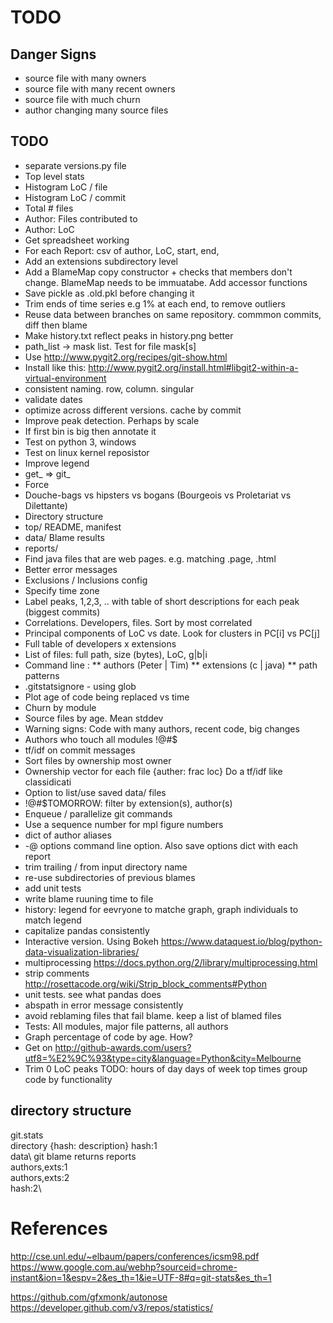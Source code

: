 # TODO

## Danger Signs
* source file with many owners
* source file with many recent owners
* source file with much churn
* author changing many source files


## TODO
* separate versions.py file
* Top level stats
*   Histogram LoC / file
*   Histogram LoC / commit
*   Total # files
*   Author: Files contributed to
*   Author: LoC
*   Get spreadsheet working
* For each Report: csv of author, LoC, start, end,
* Add an extensions subdirectory level
* Add a BlameMap copy constructor + checks that members don't change. BlameMap needs to be immuatabe. Add accessor functions
* Save pickle as .old.pkl before changing it
* Trim ends of time series e.g 1% at each end, to remove outliers
* Reuse data between branches on same repository. commmon commits, diff then blame
* Make history.txt reflect peaks in history.png better
* path_list -> mask list. Test for file mask[s]
* Use http://www.pygit2.org/recipes/git-show.html
* Install like this: http://www.pygit2.org/install.html#libgit2-within-a-virtual-environment
* consistent naming. row, column. singular
* validate dates
* optimize across different versions. cache by commit
* Improve peak detection. Perhaps by scale
* If first bin is big then annotate it
* Test on python 3, windows
* Test on linux kernel reposistor
* Improve legend
* get_ => git_
* Force
* Douche-bags vs hipsters vs bogans (Bourgeois vs Proletariat vs Dilettante)
* Directory structure
*  top/ README, manifest
*   data/  Blame results
*   reports/
* Find java files that are web pages. e.g. matching .page, .html
* Better error messages
* Exclusions / Inclusions config
* Specify time zone
* Label peaks, 1,2,3, .. with table of short descriptions for each peak (biggest commits)
* Correlations. Developers, files. Sort by most correlated
* Principal components of LoC vs date. Look for clusters in PC[i] vs PC[j]
* Full table of developers x extensions
* List of files: full path, size (bytes), LoC, g|b|i
* Command line :
** authors (Peter | Tim)
** extensions (c | java)
** path patterns
* .gitstatsignore - using glob
* Plot age of code being replaced vs time
* Churn by module
* Source files by age. Mean stddev
* Warning signs: Code with many authors, recent code, big changes
* Authors who touch all modules !@#$
* tf/idf on commit messages
* Sort files by ownership most owner
* Ownership vector for each file {auther: frac loc} Do a tf/idf like classidicati
* Option to list/use saved data/ files
* !@#$TOMORROW: filter by extension(s), author(s)
* Enqueue / parallelize git commands
* Use a sequence number for mpl figure numbers
* dict of author aliases
* -@ options command line option. Also save options dict with each report
* trim trailing / from input directory name
* re-use subdirectories of previous blames
* add unit tests
* write blame ruuning time to file
* history: legend for eevryone to matche graph, graph individuals to match legend
* capitalize pandas consistently
* Interactive version. Using Bokeh https://www.dataquest.io/blog/python-data-visualization-libraries/
* multiprocessing https://docs.python.org/2/library/multiprocessing.html
* strip comments http://rosettacode.org/wiki/Strip_block_comments#Python
* unit tests. see what pandas does
* abspath in error message consistently
* avoid reblaming files that fail blame. keep a list of blamed files
* Tests: All modules, major file patterns, all authors
* Graph percentage of code by age. How?
* Get on http://github-awards.com/users?utf8=%E2%9C%93&type=city&language=Python&city=Melbourne
* Trim 0 LoC peaks
    TODO:
        hours of day
        days of week
        top times
        group code by functionality

directory structure
------------------
git.stats\
    directory {hash: description}
    hash:1\
        data\   git blame returns
        reports\
            authors,exts:1\
            authors,exts:2\
    hash:2\


# References
http://cse.unl.edu/~elbaum/papers/conferences/icsm98.pdf
https://www.google.com.au/webhp?sourceid=chrome-instant&ion=1&espv=2&es_th=1&ie=UTF-8#q=git-stats&es_th=1

https://github.com/gfxmonk/autonose
https://developer.github.com/v3/repos/statistics/

